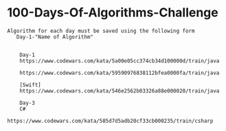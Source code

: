 # 100-Days-Of-Algorithms-Challenge
    Algorithm for each day must be saved using the following form
       Day-1-"Name of Algorithm"
       
       
        Day-1
        https://www.codewars.com/kata/5a00e05cc374cb34d100000d/train/java
        
        https://www.codewars.com/kata/59590976838112bfea0000fa/train/java

        [Swift]
        https://www.codewars.com/kata/546e2562b03326a88e000020/train/java
        
        Day-3 
        C#
        https://www.codewars.com/kata/585d7d5adb20cf33cb000235/train/csharp

